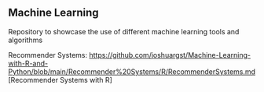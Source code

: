 ## Machine Learning

Repository to showcase the use of different machine learning tools and algorithms


Recommender Systems:
<https://github.com/joshuargst/Machine-Learning-with-R-and-Python/blob/main/Recommender%20Systems/R/RecommenderSystems.md>[Recommender Systems with R]
